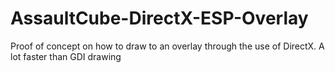 # AssaultCube-DirectX-ESP-Overlay
Proof of concept on how to draw to an overlay through the use of DirectX. A lot faster than GDI drawing
